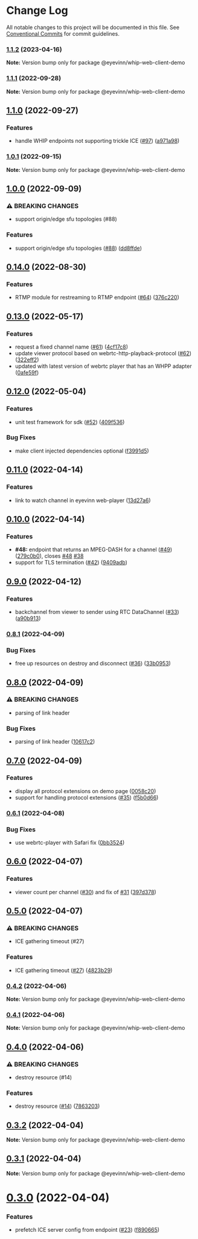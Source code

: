 # Change Log

All notable changes to this project will be documented in this file.
See [Conventional Commits](https://conventionalcommits.org) for commit guidelines.

### [1.1.2](https://github.com/Eyevinn/whip/compare/@eyevinn/whip-web-client-demo@1.1.1...@eyevinn/whip-web-client-demo@1.1.2) (2023-04-16)

**Note:** Version bump only for package @eyevinn/whip-web-client-demo





### [1.1.1](https://github.com/Eyevinn/whip/compare/@eyevinn/whip-web-client-demo@1.1.0...@eyevinn/whip-web-client-demo@1.1.1) (2022-09-28)

**Note:** Version bump only for package @eyevinn/whip-web-client-demo





## [1.1.0](https://github.com/Eyevinn/whip/compare/@eyevinn/whip-web-client-demo@1.0.1...@eyevinn/whip-web-client-demo@1.1.0) (2022-09-27)


### Features

* handle WHIP endpoints not supporting trickle ICE ([#97](https://github.com/Eyevinn/whip/issues/97)) ([a971a98](https://github.com/Eyevinn/whip/commit/a971a98a8245a479c4e4014f1f2eb81d3d5eaf16))



### [1.0.1](https://github.com/Eyevinn/whip/compare/@eyevinn/whip-web-client-demo@1.0.0...@eyevinn/whip-web-client-demo@1.0.1) (2022-09-15)

**Note:** Version bump only for package @eyevinn/whip-web-client-demo





## [1.0.0](https://github.com/Eyevinn/whip/compare/@eyevinn/whip-web-client-demo@0.14.0...@eyevinn/whip-web-client-demo@1.0.0) (2022-09-09)


### ⚠ BREAKING CHANGES

* support origin/edge sfu topologies (#88)

### Features

* support origin/edge sfu topologies ([#88](https://github.com/Eyevinn/whip/issues/88)) ([dd8ffde](https://github.com/Eyevinn/whip/commit/dd8ffde5e76193d25a021dd2fd9bada11e9ace2a))



## [0.14.0](https://github.com/Eyevinn/whip/compare/@eyevinn/whip-web-client-demo@0.13.0...@eyevinn/whip-web-client-demo@0.14.0) (2022-08-30)


### Features

* RTMP module for restreaming to RTMP endpoint ([#64](https://github.com/Eyevinn/whip/issues/64)) ([376c220](https://github.com/Eyevinn/whip/commit/376c220fc231a9455087d16087a46a66a05bfffd))



## [0.13.0](https://github.com/Eyevinn/whip/compare/@eyevinn/whip-web-client-demo@0.12.0...@eyevinn/whip-web-client-demo@0.13.0) (2022-05-17)


### Features

* request a fixed channel name ([#61](https://github.com/Eyevinn/whip/issues/61)) ([4cf17c8](https://github.com/Eyevinn/whip/commit/4cf17c8e995f47caefeb837b5916e57c7d5472b1))
* update viewer protocol based on webrtc-http-playback-protocol ([#62](https://github.com/Eyevinn/whip/issues/62)) ([322eff2](https://github.com/Eyevinn/whip/commit/322eff28ab0937760499349d8557e2635adc77ae))
* updated with latest version of webrtc player that has an WHPP adapter ([0afe59f](https://github.com/Eyevinn/whip/commit/0afe59f44079317a28f0f68bbeeb336615885fe5))



## [0.12.0](https://github.com/Eyevinn/whip/compare/@eyevinn/whip-web-client-demo@0.11.0...@eyevinn/whip-web-client-demo@0.12.0) (2022-05-04)


### Features

* unit test framework for sdk ([#52](https://github.com/Eyevinn/whip/issues/52)) ([409f536](https://github.com/Eyevinn/whip/commit/409f536ffaabc476fd0ce2fb6a749ea66a65bacd))


### Bug Fixes

* make client injected dependencies optional ([f3991d5](https://github.com/Eyevinn/whip/commit/f3991d5e408142fb80c85a9922cb7de823edb7aa))



## [0.11.0](https://github.com/Eyevinn/whip/compare/@eyevinn/whip-web-client-demo@0.10.0...@eyevinn/whip-web-client-demo@0.11.0) (2022-04-14)


### Features

* link to watch channel in eyevinn web-player ([13d27a6](https://github.com/Eyevinn/whip/commit/13d27a6b076edbb196a43c94f7a017877ce37513))



## [0.10.0](https://github.com/Eyevinn/whip/compare/@eyevinn/whip-web-client-demo@0.9.0...@eyevinn/whip-web-client-demo@0.10.0) (2022-04-14)


### Features

* **#48:** endpoint that returns an MPEG-DASH for a channel ([#49](https://github.com/Eyevinn/whip/issues/49)) ([279c0b0](https://github.com/Eyevinn/whip/commit/279c0b0135506b1f5c4cb1ec054da2fdbc075019)), closes [#48](https://github.com/Eyevinn/whip/issues/48) [#38](https://github.com/Eyevinn/whip/issues/38)
* support for TLS termination ([#42](https://github.com/Eyevinn/whip/issues/42)) ([9409adb](https://github.com/Eyevinn/whip/commit/9409adbb9ddad9b8e1e9546347d407bfe90bbb5f))



## [0.9.0](https://github.com/Eyevinn/whip/compare/@eyevinn/whip-web-client-demo@0.8.1...@eyevinn/whip-web-client-demo@0.9.0) (2022-04-12)


### Features

* backchannel from viewer to sender using RTC DataChannel ([#33](https://github.com/Eyevinn/whip/issues/33)) ([a90b913](https://github.com/Eyevinn/whip/commit/a90b913587a612c22388f9c2e89d905054fb9440))



### [0.8.1](https://github.com/Eyevinn/whip/compare/@eyevinn/whip-web-client-demo@0.8.0...@eyevinn/whip-web-client-demo@0.8.1) (2022-04-09)


### Bug Fixes

* free up resources on destroy and disconnect ([#36](https://github.com/Eyevinn/whip/issues/36)) ([33b0953](https://github.com/Eyevinn/whip/commit/33b09534c950628ec2584846ae2ea34b964c5aa7))



## [0.8.0](https://github.com/Eyevinn/whip/compare/@eyevinn/whip-web-client-demo@0.7.0...@eyevinn/whip-web-client-demo@0.8.0) (2022-04-09)


### ⚠ BREAKING CHANGES

* parsing of link header

### Bug Fixes

* parsing of link header ([10617c2](https://github.com/Eyevinn/whip/commit/10617c2bce9ecbab523715d37f60dc9550b5baa0))



## [0.7.0](https://github.com/Eyevinn/whip/compare/@eyevinn/whip-web-client-demo@0.6.1...@eyevinn/whip-web-client-demo@0.7.0) (2022-04-09)


### Features

* display all protocol extensions on demo page ([0058c20](https://github.com/Eyevinn/whip/commit/0058c2097246ec21ada1c4a2fa21498324c68524))
* support for handling protocol extensions ([#35](https://github.com/Eyevinn/whip/issues/35)) ([f5b0d66](https://github.com/Eyevinn/whip/commit/f5b0d6642f142f90222d8a16b8cc32e9636b2504))



### [0.6.1](https://github.com/Eyevinn/whip/compare/@eyevinn/whip-web-client-demo@0.6.0...@eyevinn/whip-web-client-demo@0.6.1) (2022-04-08)


### Bug Fixes

* use webrtc-player with Safari fix ([0bb3524](https://github.com/Eyevinn/whip/commit/0bb352446f81ee40f63a5cddb5a8de8a24104da8))



## [0.6.0](https://github.com/Eyevinn/whip/compare/@eyevinn/whip-web-client-demo@0.5.0...@eyevinn/whip-web-client-demo@0.6.0) (2022-04-07)


### Features

* viewer count per channel ([#30](https://github.com/Eyevinn/whip/issues/30)) and fix of [#31](https://github.com/Eyevinn/whip/issues/31) ([397d378](https://github.com/Eyevinn/whip/commit/397d378892db44f525766d88dbbe35effa707025))



## [0.5.0](https://github.com/Eyevinn/whip/compare/@eyevinn/whip-web-client-demo@0.4.2...@eyevinn/whip-web-client-demo@0.5.0) (2022-04-07)


### ⚠ BREAKING CHANGES

* ICE gathering timeout (#27)

### Features

* ICE gathering timeout ([#27](https://github.com/Eyevinn/whip/issues/27)) ([4823b29](https://github.com/Eyevinn/whip/commit/4823b29d2c8874c9decbf95a9b508efc23d67451))



### [0.4.2](https://github.com/Eyevinn/whip/compare/@eyevinn/whip-web-client-demo@0.4.1...@eyevinn/whip-web-client-demo@0.4.2) (2022-04-06)

**Note:** Version bump only for package @eyevinn/whip-web-client-demo





### [0.4.1](https://github.com/Eyevinn/whip/compare/@eyevinn/whip-web-client-demo@0.4.0...@eyevinn/whip-web-client-demo@0.4.1) (2022-04-06)

**Note:** Version bump only for package @eyevinn/whip-web-client-demo





## [0.4.0](https://github.com/Eyevinn/whip/compare/@eyevinn/whip-web-client-demo@0.3.2...@eyevinn/whip-web-client-demo@0.4.0) (2022-04-06)


### ⚠ BREAKING CHANGES

* destroy resource (#14)

### Features

* destroy resource ([#14](https://github.com/Eyevinn/whip/issues/14)) ([7863203](https://github.com/Eyevinn/whip/commit/78632033657c54f3bb4c53067e62edc91d190341))



## [0.3.2](https://github.com/Eyevinn/whip/compare/@eyevinn/whip-web-client-demo@0.3.1...@eyevinn/whip-web-client-demo@0.3.2) (2022-04-04)

**Note:** Version bump only for package @eyevinn/whip-web-client-demo





## [0.3.1](https://github.com/Eyevinn/whip/compare/@eyevinn/whip-web-client-demo@0.3.0...@eyevinn/whip-web-client-demo@0.3.1) (2022-04-04)

**Note:** Version bump only for package @eyevinn/whip-web-client-demo





# [0.3.0](https://github.com/Eyevinn/whip/compare/@eyevinn/whip-web-client-demo@0.2.2...@eyevinn/whip-web-client-demo@0.3.0) (2022-04-04)


### Features

* prefetch ICE server config from endpoint ([#23](https://github.com/Eyevinn/whip/issues/23)) ([f890665](https://github.com/Eyevinn/whip/commit/f890665c66e35b067ed44a27ed3188457b06cd6b))
